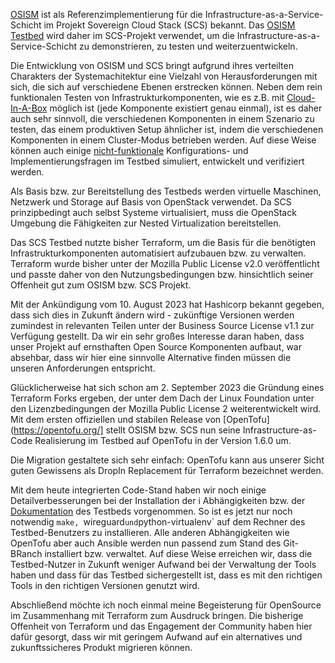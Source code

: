 
[OSISM](https://osism.github.io/) ist als Referenzimplementierung für die Infrastructure-as-a-Service-Schicht im Projekt Sovereign Cloud Stack (SCS) bekannt.
Das [OSISM Testbed](https://github.com/osism/testbed) wird daher im SCS-Projekt verwendet, um die Infrastructure-as-a-Service-Schicht zu demonstrieren, zu testen und weiterzuentwickeln.

Die Entwicklung von OSISM und SCS bringt aufgrund ihres verteilten Charakters der Systemachitektur eine Vielzahl von Herausforderungen mit sich,
die sich auf verschiedene Ebenen erstrecken können. Neben dem rein funktionalen Testen von Infrastrukturkomponenten, wie es z.B. mit
[Cloud-In-A-Box](https://docs.scs.community/docs/iaas/guides/deploy-guide/examples/cloud-in-a-box) möglich ist (jede Komponente existiert genau einmal), ist es daher auch sehr sinnvoll, die verschiedenen
Komponenten in einem Szenario zu testen, das einem produktiven Setup ähnlicher ist, indem die verschiedenen Komponenten
in einem Cluster-Modus betrieben werden. Auf diese Weise können auch einige [nicht-funktionale](https://en.wikipedia.org/wiki/Non-functional_requirement) Konfigurations- und
Implementierungsfragen im Testbed simuliert, entwickelt und verifiziert werden.

Als Basis bzw. zur Bereitstellung des Testbeds werden virtuelle Maschinen, Netzwerk und Storage auf Basis von OpenStack verwendet.
Da SCS prinzipbedingt auch selbst Systeme virtualisiert, muss die OpenStack Umgebung die Fähigkeiten zur Nested Virtualization bereitstellen.

Das SCS Testbed nutzte bisher Terraform, um die Basis für die benötigten Infrastrukturkomponenten automatisiert aufzubauen bzw. zu verwalten.
Terraform wurde bisher unter der Mozilla Public License v2.0 veröffentlicht und passte daher von den Nutzungsbedingungen bzw.
hinsichtlich seiner Offenheit gut zum OSISM bzw. SCS Projekt.

Mit der Ankündigung vom 10. August 2023 hat Hashicorp bekannt gegeben, dass sich dies in Zukunft ändern wird - zukünftige
Versionen werden zumindest in relevanten Teilen unter der Business Source License v1.1 zur Verfügung gestellt.
Da wir ein sehr großes Interesse daran haben, dass unser Projekt auf ernsthaften Open Source Komponenten aufbaut,
war absehbar, dass wir hier eine sinnvolle Alternative finden müssen die unseren Anforderungen entspricht.

Glücklicherweise hat sich schon am 2. September 2023 die Gründung eines Terraform Forks ergeben, der unter dem Dach
der Linux Foundation unter den Lizenzbedingungen der Mozilla Public License 2 weiterentwickelt wird.
Mit dem ersten offiziellen und stabilen Release von [OpenTofu](https://opentofu.org/] stellt OSISM bzw. SCS nun seine Infrastructure-as-Code
Realisierung im Testbed auf OpenTofu in der Version 1.6.0 um.

Die Migration gestaltete sich sehr einfach: OpenTofu kann aus unserer Sicht guten Gewissens als DropIn Replacement für Terraform bezeichnet werden.

Mit dem heute integrierten Code-Stand haben wir noch einige Detailverbesserungen bei der Installation der i
Abhängigkeiten bzw. der [Dokumentation](https://docs.osism.tech/testbed/) des Testbeds vorgenommen.
So ist es jetzt nur noch notwendig `make, `wireguard` und `python-virtualenv` auf dem Rechner des Testbed-Benutzers zu installieren.
Alle anderen Abhängigkeiten wie OpenTofu aber auch Ansible werden nun passend zum Stand des Git-BRanch installiert bzw. verwaltet.
Auf diese Weise erreichen wir, dass die Testbed-Nutzer in Zukunft weniger Aufwand bei der Verwaltung der Tools haben und
dass für das Testbed sichergestellt ist, dass es mit den richtigen Tools in den richtigen Versionen genutzt wird.

Abschließend möchte ich noch einmal meine Begeisterung für OpenSource im Zusammenhang mit Terraform zum Ausdruck bringen.
Die bisherige Offenheit von Terraform und das Engagement der Community haben hier dafür gesorgt, dass wir mit geringem
Aufwand auf ein alternatives und zukunftssicheres Produkt migrieren können.
